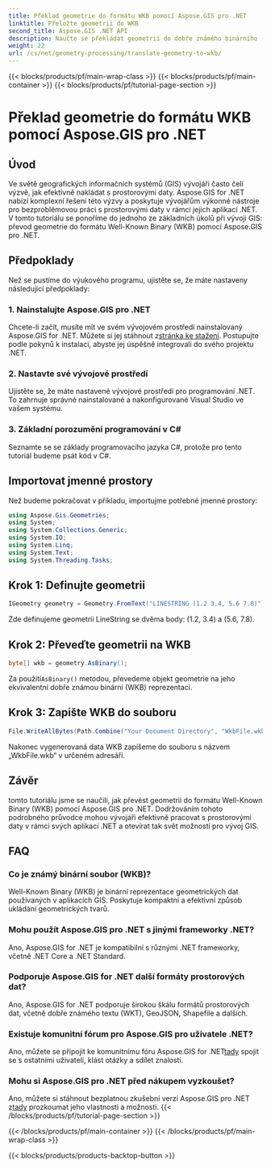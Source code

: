 ```yaml
---
title: Překlad geometrie do formátu WKB pomocí Aspose.GIS pro .NET
linktitle: Přeložte geometrii do WKB
second_title: Aspose.GIS .NET API
description: Naučte se překládat geometrii do dobře známého binárního (WKB) formátu v aplikacích .NET pomocí Aspose.GIS pro bezproblémovou práci s prostorovými daty.
weight: 22
url: /cs/net/geometry-processing/translate-geometry-to-wkb/
---
```


{{< blocks/products/pf/main-wrap-class >}}
{{< blocks/products/pf/main-container >}}
{{< blocks/products/pf/tutorial-page-section >}}

# Překlad geometrie do formátu WKB pomocí Aspose.GIS pro .NET

## Úvod
Ve světě geografických informačních systémů (GIS) vývojáři často čelí výzvě, jak efektivně nakládat s prostorovými daty. Aspose.GIS for .NET nabízí komplexní řešení této výzvy a poskytuje vývojářům výkonné nástroje pro bezproblémovou práci s prostorovými daty v rámci jejich aplikací .NET. V tomto tutoriálu se ponoříme do jednoho ze základních úkolů při vývoji GIS: převod geometrie do formátu Well-Known Binary (WKB) pomocí Aspose.GIS pro .NET.
## Předpoklady
Než se pustíme do výukového programu, ujistěte se, že máte nastaveny následující předpoklady:
### 1. Nainstalujte Aspose.GIS pro .NET
 Chcete-li začít, musíte mít ve svém vývojovém prostředí nainstalovaný Aspose.GIS for .NET. Můžete si jej stáhnout z[stránka ke stažení](https://releases.aspose.com/gis/net/). Postupujte podle pokynů k instalaci, abyste jej úspěšně integrovali do svého projektu .NET.
### 2. Nastavte své vývojové prostředí
Ujistěte se, že máte nastavené vývojové prostředí pro programování .NET. To zahrnuje správné nainstalované a nakonfigurované Visual Studio ve vašem systému.
### 3. Základní porozumění programování v C#
Seznamte se se základy programovacího jazyka C#, protože pro tento tutoriál budeme psát kód v C#.

## Importovat jmenné prostory
Než budeme pokračovat v příkladu, importujme potřebné jmenné prostory:
```csharp
using Aspose.Gis.Geometries;
using System;
using System.Collections.Generic;
using System.IO;
using System.Linq;
using System.Text;
using System.Threading.Tasks;
```
## Krok 1: Definujte geometrii
```csharp
IGeometry geometry = Geometry.FromText("LINESTRING (1.2 3.4, 5.6 7.8)");
```
Zde definujeme geometrii LineString se dvěma body: (1.2, 3.4) a (5.6, 7.8).
## Krok 2: Převeďte geometrii na WKB
```csharp
byte[] wkb = geometry.AsBinary();
```
 Za použití`AsBinary()` metodou, převedeme objekt geometrie na jeho ekvivalentní dobře známou binární (WKB) reprezentaci.
## Krok 3: Zapište WKB do souboru
```csharp
File.WriteAllBytes(Path.Combine("Your Document Directory", "WkbFile.wkb"), wkb);
```
Nakonec vygenerovaná data WKB zapíšeme do souboru s názvem „WkbFile.wkb“ v určeném adresáři.

## Závěr
tomto tutoriálu jsme se naučili, jak převést geometrii do formátu Well-Known Binary (WKB) pomocí Aspose.GIS pro .NET. Dodržováním tohoto podrobného průvodce mohou vývojáři efektivně pracovat s prostorovými daty v rámci svých aplikací .NET a otevírat tak svět možností pro vývoj GIS.
## FAQ
### Co je známý binární soubor (WKB)?
Well-Known Binary (WKB) je binární reprezentace geometrických dat používaných v aplikacích GIS. Poskytuje kompaktní a efektivní způsob ukládání geometrických tvarů.
### Mohu použít Aspose.GIS pro .NET s jinými frameworky .NET?
Ano, Aspose.GIS for .NET je kompatibilní s různými .NET frameworky, včetně .NET Core a .NET Standard.
### Podporuje Aspose.GIS for .NET další formáty prostorových dat?
Ano, Aspose.GIS for .NET podporuje širokou škálu formátů prostorových dat, včetně dobře známého textu (WKT), GeoJSON, Shapefile a dalších.
### Existuje komunitní fórum pro Aspose.GIS pro uživatele .NET?
 Ano, můžete se připojit ke komunitnímu fóru Aspose.GIS for .NET[tady](https://forum.aspose.com/c/gis/33) spojit se s ostatními uživateli, klást otázky a sdílet znalosti.
### Mohu si Aspose.GIS pro .NET před nákupem vyzkoušet?
 Ano, můžete si stáhnout bezplatnou zkušební verzi Aspose.GIS pro .NET z[tady](https://releases.aspose.com/) prozkoumat jeho vlastnosti a možnosti.
{{< /blocks/products/pf/tutorial-page-section >}}

{{< /blocks/products/pf/main-container >}}
{{< /blocks/products/pf/main-wrap-class >}}

{{< blocks/products/products-backtop-button >}}
